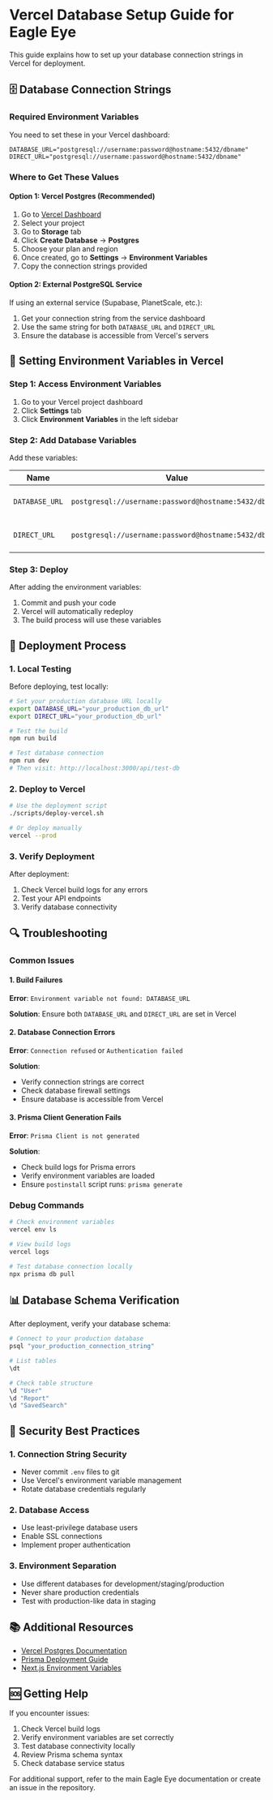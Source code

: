 # Vercel Database Setup Guide for Eagle Eye

This guide explains how to set up your database connection strings in Vercel for deployment.

## 🗄️ **Database Connection Strings**

### **Required Environment Variables**

You need to set these in your Vercel dashboard:

```env
DATABASE_URL="postgresql://username:password@hostname:5432/dbname"
DIRECT_URL="postgresql://username:password@hostname:5432/dbname"
```

### **Where to Get These Values**

#### **Option 1: Vercel Postgres (Recommended)**

1. Go to [Vercel Dashboard](https://vercel.com/dashboard)
2. Select your project
3. Go to **Storage** tab
4. Click **Create Database** → **Postgres**
5. Choose your plan and region
6. Once created, go to **Settings** → **Environment Variables**
7. Copy the connection strings provided

#### **Option 2: External PostgreSQL Service**

If using an external service (Supabase, PlanetScale, etc.):

1. Get your connection string from the service dashboard
2. Use the same string for both `DATABASE_URL` and `DIRECT_URL`
3. Ensure the database is accessible from Vercel's servers

## 🔧 **Setting Environment Variables in Vercel**

### **Step 1: Access Environment Variables**

1. Go to your Vercel project dashboard
2. Click **Settings** tab
3. Click **Environment Variables** in the left sidebar

### **Step 2: Add Database Variables**

Add these variables:

| Name | Value | Environment |
|------|-------|-------------|
| `DATABASE_URL` | `postgresql://username:password@hostname:5432/dbname` | Production, Preview, Development |
| `DIRECT_URL` | `postgresql://username:password@hostname:5432/dbname` | Production, Preview, Development |

### **Step 3: Deploy**

After adding the environment variables:

1. Commit and push your code
2. Vercel will automatically redeploy
3. The build process will use these variables

## 🚀 **Deployment Process**

### **1. Local Testing**

Before deploying, test locally:

```bash
# Set your production database URL locally
export DATABASE_URL="your_production_db_url"
export DIRECT_URL="your_production_db_url"

# Test the build
npm run build

# Test database connection
npm run dev
# Then visit: http://localhost:3000/api/test-db
```

### **2. Deploy to Vercel**

```bash
# Use the deployment script
./scripts/deploy-vercel.sh

# Or deploy manually
vercel --prod
```

### **3. Verify Deployment**

After deployment:

1. Check Vercel build logs for any errors
2. Test your API endpoints
3. Verify database connectivity

## 🔍 **Troubleshooting**

### **Common Issues**

#### **1. Build Failures**

**Error**: `Environment variable not found: DATABASE_URL`

**Solution**: Ensure both `DATABASE_URL` and `DIRECT_URL` are set in Vercel

#### **2. Database Connection Errors**

**Error**: `Connection refused` or `Authentication failed`

**Solution**: 
- Verify connection strings are correct
- Check database firewall settings
- Ensure database is accessible from Vercel

#### **3. Prisma Client Generation Fails**

**Error**: `Prisma Client is not generated`

**Solution**: 
- Check build logs for Prisma errors
- Verify environment variables are loaded
- Ensure `postinstall` script runs: `prisma generate`

### **Debug Commands**

```bash
# Check environment variables
vercel env ls

# View build logs
vercel logs

# Test database connection locally
npx prisma db pull
```

## 📊 **Database Schema Verification**

After deployment, verify your database schema:

```bash
# Connect to your production database
psql "your_production_connection_string"

# List tables
\dt

# Check table structure
\d "User"
\d "Report"
\d "SavedSearch"
```

## 🔐 **Security Best Practices**

### **1. Connection String Security**

- Never commit `.env` files to git
- Use Vercel's environment variable management
- Rotate database credentials regularly

### **2. Database Access**

- Use least-privilege database users
- Enable SSL connections
- Implement proper authentication

### **3. Environment Separation**

- Use different databases for development/staging/production
- Never share production credentials
- Test with production-like data in staging

## 📚 **Additional Resources**

- [Vercel Postgres Documentation](https://vercel.com/docs/storage/vercel-postgres)
- [Prisma Deployment Guide](https://www.prisma.io/docs/guides/deployment)
- [Next.js Environment Variables](https://nextjs.org/docs/basic-features/environment-variables)

## 🆘 **Getting Help**

If you encounter issues:

1. Check Vercel build logs
2. Verify environment variables are set correctly
3. Test database connectivity locally
4. Review Prisma schema syntax
5. Check database service status

For additional support, refer to the main Eagle Eye documentation or create an issue in the repository.
